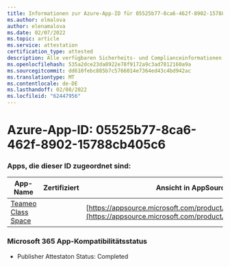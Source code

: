 ```yaml
---
title: Informationen zur Azure-App-ID für 05525b77-8ca6-462f-8902-15788cb405c6
ms.author: elmalova
author: elenamalova
ms.date: 02/07/2022
ms.topic: article
ms.service: attestation
certification_type: attested
description: Alle verfügbaren Sicherheits- und Complianceinformationen für 05525b77-8ca6-462f-8902-15788cb405c6.
ms.openlocfilehash: 535a2dce23da8922e78f9172a9c3ad7812160a9a
ms.sourcegitcommit: dd610febc885b7c5766014e7364ed43c4bd942ac
ms.translationtype: MT
ms.contentlocale: de-DE
ms.lasthandoff: 02/08/2022
ms.locfileid: "62447956"
---
```

# <a name="azure-app-id-05525b77-8ca6-462f-8902-15788cb405c6"></a>Azure-App-ID: 05525b77-8ca6-462f-8902-15788cb405c6


### <a name="apps-associated-with-this-id"></a>Apps, die dieser ID zugeordnet sind:
| **App-Name** | **Zertifiziert** | **Ansicht in AppSource** |
|--------------|---------------|-----------------------|
| [Teameo Class Space](https://docs.microsoft.com/microsoft-365-app-certification/forward/WA200003630) |  | [https://appsource.microsoft.com/product/office/WA200003630](https://appsource.microsoft.com/product/office/WA200003630) |

### <a name="microsoft-365-app-compliance-status"></a>Microsoft 365 App-Kompatibilitätsstatus
- Publisher Attestaton Status: Completed
